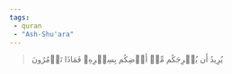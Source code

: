 ```yaml
---
tags: 
 - quran 
 - "Ash-Shu'ara"
---
```


> يُرِيدُ أَن يُخۡرِجَكُم مِّنۡ أَرۡضِكُم بِسِحۡرِهِۦ فَمَاذَا تَأۡمُرُونَ
